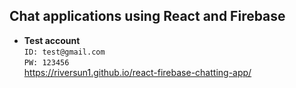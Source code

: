 ## Chat applications using React and Firebase
* **Test account<br>**
`ID: test@gmail.com`<br>
`PW: 123456`<br>
https://riversun1.github.io/react-firebase-chatting-app/
